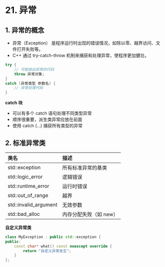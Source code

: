 # 21. 异常
## 1. 异常的概念
- 异常（Exception） 是程序运行时出现的错误情况，如除以零、越界访问、文件打开失败等。
- C++ 通过 try-catch-throw 机制来捕获和处理异常，使程序更加健壮。

```c++
try {
    // 可能抛出异常的代码
    throw 异常对象;
}
catch (异常类型 参数名) {
    // 异常处理代码
}
```

**catch 块**
- 可以有多个 catch 语句处理不同类型异常
- 顺序很重要，派生类异常应放在前面
- 使用 catch (...) 捕获所有类型的异常

## 2. 标准异常类
| 类名 | 描述 | 
| :--- | :--- |  
| std::exception | 所有标准异常的基类 | 
| std::logic_error | 逻辑错误 | 
| std::runtime_error | 运行时错误 | 
| std::out_of_range | 越界 |
| std::invalid_argument | 无效参数 |
| std::bad_alloc | 内存分配失败（如 new）|

**自定义异常类**
```c++
class MyException : public std::exception {
public:
    const char* what() const noexcept override {
        return "自定义异常发生";
    }
};
```